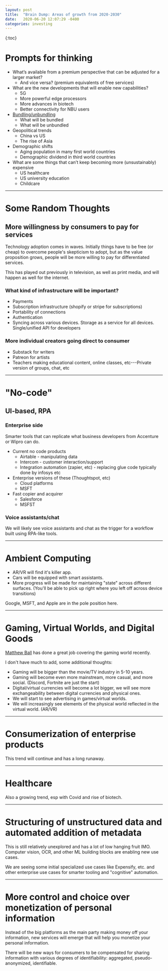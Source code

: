```yaml
---
layout: post
title:  "Brain Dump: Areas of growth from 2020-2030"
date:   2020-06-20 12:07:29 -0400
categories: investing
---
```


{:toc}

# Prompts for thinking

* What’s available from a premium perspective that can be adjusted for a larger market?
  * And vice versa? (premium equivalents of free services)
* What are the new developments that will enable new capabilities?
  * 5G
  * More powerful edge processors
  * More advances in biotech
  * Better connectivity for NBU users
* [Bundling/unbundling](https://hbr.org/2014/07/marc-andreessen-and-jim-barksdale-on-how-to-make-money)
  * What will be bundled 
  * What will be unbundled
* Geopolitical trends
  * China vs US
  * The rise of Asia
* Demographic shifts 
  * Aging population in many first world countries
  * Demographic dividend in third world countries
* What are some things that can’t keep becoming more (unsustainably) expensive
  * US healthcare
  * US university education
  * Childcare

***

# Some Random Thoughts

## More willingness by consumers to pay for services

Technology adoption comes in waves. 
Initially things have to be free (or cheap) to overcome people's skepticism to adopt, but as the value proposition grows, people will be more willing to pay for differentiated services.

This has played out previously in television, as well as print media, and will happen as well for the internet.


### What kind of infrastructure will be important?
* Payments
* Subscription infrastructure (shopify or stripe for subscriptions)
* Portability of connections
* Authentication
* Syncing across various devices. Storage as a service for all devices. Single/unified API for developers

### More individual creators going direct to consumer
* Substack for writers
* Patreon for artists
* Teachers making educational content, online classes, etc---Private version of groups, chat, etc

*** 
# "No-code"

## UI-based, RPA

### Enterprise side
Smarter tools that can replicate what business developers from Accenture or Wipro can do.
* Current no code products 
  * Airtable - manipulating data
  * Intercom - customer interaction/support
  * Integration automation (zapier, etc) - replacing glue code typically done by infosys etc
* Enterprise versions of these (Thoughtspot, etc)
  * Cloud platforms
  * MSFT
* Fast copier and acquirer
  * Salesforce
  * MSFST

### Voice assistants/chat

We will likely see voice assistants and chat as the trigger for a workflow built using RPA-like tools.



***
# Ambient Computing

* AR/VR will find it's killer app.
* Cars will be equipped with smart assistants.
* More progress will be made for maintaining "state" across different surfaces. (You'll be able to pick up right where you left off across device transitions)

Google, MSFT, and Apple are in the pole position here.

***
# Gaming, Virtual Worlds, and Digital Goods

[Matthew Ball](https://www.matthewball.vc/video-gaming) has done a great job covering the gaming world recently.

I don't have much to add, some additional thoughts:
* Gaming will be bigger than the movie/TV industry in 5-10 years.
* Gaming will become even more mainstream, more casual, and more social. (Discord, Fortnite are just the start)
* Digital/virtual currencies will become a lot bigger, we will see more exchangeability between digital currencies and physical ones.
* We will start to see advertising in games/virtual worlds.
* We will increasingly see elements of the physical world reflected in the virtual world. (AR/VR)

***
# Consumerization of enterprise products
This trend will continue and has a long runaway.

***
# Healthcare

Also a growing trend, esp with Covid and rise of biotech.


***
# Structuring of unstructured data and automated addition of metadata 

This is still relatively unexplored and has a lot of low hanging fruit IMO.
Computer vision, OCR, and other ML building blocks are enabling new use cases.

We are seeing some initial specialized use cases like Expensify, etc. and other enterprise use cases for smarter tooling and "cognitive" automation.

***
# More control and choice over monetization of personal information

Instead of the big platforms as the main party making money off your information, new services will emerge that will help you monetize your personal information.

There will be new ways for consumers to be compensated for sharing information with various degrees of identifiability: aggregated, pseudo-anonymized, identifiable.

 